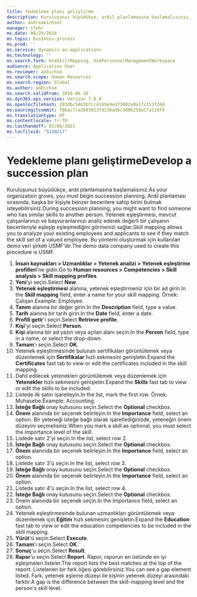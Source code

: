 ```yaml
---
title: Yedekleme planı geliştirme
description: Kuruluşunuz büyüdükçe, ardıl planlamasına başlamalısınız.
author: andreabichsel
manager: tfehr
ms.date: 08/29/2018
ms.topic: business-process
ms.prod: ''
ms.service: dynamics-ax-applications
ms.technology: ''
ms.search.form: HcmSkillMapping, HcmPersonnelManagementWorkspace
audience: Application User
ms.reviewer: anbichse
ms.search.scope: Human Resources
ms.search.region: Global
ms.author: anbichse
ms.search.validFrom: 2016-06-30
ms.dyn365.ops.version: Version 7.0.0
ms.openlocfilehash: 203dbc5463bfcc4249e9ed73802a9a1fc153f260
ms.sourcegitcommit: f8bac7ca2803913fd236adbc3806259a17a110f4
ms.translationtype: HT
ms.contentlocale: tr-TR
ms.lasthandoff: 02/06/2021
ms.locfileid: "5130217"
---
```

# <a name="develop-a-succession-plan"></a><span data-ttu-id="5b083-103">Yedekleme planı geliştirme</span><span class="sxs-lookup"><span data-stu-id="5b083-103">Develop a succession plan</span></span>

<span data-ttu-id="5b083-104">Kuruluşunuz büyüdükçe, ardıl planlamasına başlamalısınız.</span><span class="sxs-lookup"><span data-stu-id="5b083-104">As your organization grows, you must begin succession planning.</span></span> <span data-ttu-id="5b083-105">Ardıl planlaması sırasında, başka bir kişiyle benzer becerilere sahip birini bulmak isteyebilirsiniz.</span><span class="sxs-lookup"><span data-stu-id="5b083-105">During succession planning, you might want to find someone who has similar skills to another person.</span></span> <span data-ttu-id="5b083-106">Yetenek eşleştirmesi, mevcut çalışanlarınızı ve başvuranlarınızı analiz ederek değerli bir çalışanın becerileriyle eşleşip eşleşmediğini görmenizi sağlar.</span><span class="sxs-lookup"><span data-stu-id="5b083-106">Skill mapping allows you to analyze your existing employees and applicants to see if they match the skill set of a valued employee.</span></span> <span data-ttu-id="5b083-107">Bu yöntemi oluşturmak için kullanılan demo veri şirketi USMF'dir.</span><span class="sxs-lookup"><span data-stu-id="5b083-107">The demo data company used to create this procedure is USMF.</span></span>

1. <span data-ttu-id="5b083-108">**İnsan kaynakları > Uzmanlıklar > Yetenek analizi > Yetenek eşleştirme profilleri**'ne gidin.</span><span class="sxs-lookup"><span data-stu-id="5b083-108">Go to **Human resources > Competencies > Skill analysis > Skill mapping profiles**.</span></span>
2. <span data-ttu-id="5b083-109">**Yeni**'yi seçin.</span><span class="sxs-lookup"><span data-stu-id="5b083-109">Select **New**.</span></span>
3. <span data-ttu-id="5b083-110">**Yetenek eşleştirmesi** alanına, yetenek eşleştirmeniz için bir ad girin.</span><span class="sxs-lookup"><span data-stu-id="5b083-110">In the **Skill mapping** field, enter a name for your skill mapping.</span></span> <span data-ttu-id="5b083-111">Örnek: Çalışan.</span><span class="sxs-lookup"><span data-stu-id="5b083-111">Example: Employee.</span></span>
4. <span data-ttu-id="5b083-112">**Tanım** alanına bir değer girin.</span><span class="sxs-lookup"><span data-stu-id="5b083-112">In the **Description** field, type a value.</span></span>
5. <span data-ttu-id="5b083-113">**Tarih** alanına bir tarih girin.</span><span class="sxs-lookup"><span data-stu-id="5b083-113">In the **Date** field, enter a date.</span></span>
6. <span data-ttu-id="5b083-114">**Profili getir**'i seçin.</span><span class="sxs-lookup"><span data-stu-id="5b083-114">Select **Retrieve profile**.</span></span>
7. <span data-ttu-id="5b083-115">**Kişi**'yi seçin.</span><span class="sxs-lookup"><span data-stu-id="5b083-115">Select **Person**.</span></span>
8. <span data-ttu-id="5b083-116">**Kişi** alanına bir ad yazın veya açılan alanı seçin.</span><span class="sxs-lookup"><span data-stu-id="5b083-116">In the **Person** field, type in a name, or select the drop-down.</span></span>
9. <span data-ttu-id="5b083-117">**Tamam**'ı seçin.</span><span class="sxs-lookup"><span data-stu-id="5b083-117">Select **OK**.</span></span>
10. <span data-ttu-id="5b083-118">Yetenek eşleştirmesinde bulunan sertifikaları görüntülemek veya düzenlemek için **Sertifikalar** hızlı sekmesini genişletin.</span><span class="sxs-lookup"><span data-stu-id="5b083-118">Expand the **Certificates** fast tab to view or edit the certificates included in the skill mapping.</span></span>
11. <span data-ttu-id="5b083-119">Dahil edilecek yetenekleri görüntülemek veya düzenlemek için **Yetenekler** hızlı sekmesini genişletin.</span><span class="sxs-lookup"><span data-stu-id="5b083-119">Expand the **Skills** fast tab to view or edit the skills to be included.</span></span>
12. <span data-ttu-id="5b083-120">Listede ilk satırı işaretleyin.</span><span class="sxs-lookup"><span data-stu-id="5b083-120">In the list, mark the first row.</span></span> <span data-ttu-id="5b083-121">Örnek: Muhasebe.</span><span class="sxs-lookup"><span data-stu-id="5b083-121">Example:  Accounting.</span></span>
13. <span data-ttu-id="5b083-122">**İsteğe Bağlı** onay kutusunu seçin.</span><span class="sxs-lookup"><span data-stu-id="5b083-122">Select the **Optional** checkbox.</span></span>
14. <span data-ttu-id="5b083-123">**Önem** alanında bir seçenek belirleyin.</span><span class="sxs-lookup"><span data-stu-id="5b083-123">In the **Importance** field, select an option.</span></span> <span data-ttu-id="5b083-124">Bir yeteneği isteğe bağlı olarak işaretlediğinizde, yeteneğin önem düzeyini seçmelisiniz.</span><span class="sxs-lookup"><span data-stu-id="5b083-124">When you mark a skill as optional, you must select the importance level of the skill.</span></span>  
15. <span data-ttu-id="5b083-125">Listede satır 2'yi seçin.</span><span class="sxs-lookup"><span data-stu-id="5b083-125">In the list, select row 2.</span></span>
16. <span data-ttu-id="5b083-126">**İsteğe Bağlı** onay kutusunu seçin.</span><span class="sxs-lookup"><span data-stu-id="5b083-126">Select the **Optional** checkbox.</span></span>
17. <span data-ttu-id="5b083-127">**Önem** alanında bir seçenek belirleyin.</span><span class="sxs-lookup"><span data-stu-id="5b083-127">In the **Importance** field, select an option.</span></span>
18. <span data-ttu-id="5b083-128">Listede satır 3'ü seçin.</span><span class="sxs-lookup"><span data-stu-id="5b083-128">In the list, select row 3.</span></span>
19. <span data-ttu-id="5b083-129">**İsteğe Bağlı** onay kutusunu seçin.</span><span class="sxs-lookup"><span data-stu-id="5b083-129">Select the **Optional** checkbox.</span></span>
20. <span data-ttu-id="5b083-130">**Önem** alanında bir seçenek belirleyin.</span><span class="sxs-lookup"><span data-stu-id="5b083-130">In the **Importance** field, select an option.</span></span>
21. <span data-ttu-id="5b083-131">Listede satır 4'ü seçin.</span><span class="sxs-lookup"><span data-stu-id="5b083-131">In the list, select row 4.</span></span>
22. <span data-ttu-id="5b083-132">**İsteğe Bağlı** onay kutusunu seçin.</span><span class="sxs-lookup"><span data-stu-id="5b083-132">Select the **Optional** checkbox.</span></span>
23. <span data-ttu-id="5b083-133">Önem alanında bir seçenek seçin.</span><span class="sxs-lookup"><span data-stu-id="5b083-133">In the Importance field, select an option.</span></span>
24. <span data-ttu-id="5b083-134">Yetenek eşleştirmesinde bulunan uzmanlıkları görüntülemek veya düzenlemek için **Eğitim** hızlı sekmesini genişletin.</span><span class="sxs-lookup"><span data-stu-id="5b083-134">Expand the **Education** fast tab to view or edit the education competencies to be included in the skill mapping.</span></span>
25. <span data-ttu-id="5b083-135">**Yürüt**'ü seçin.</span><span class="sxs-lookup"><span data-stu-id="5b083-135">Select **Execute**.</span></span>
26. <span data-ttu-id="5b083-136">**Tamam**'ı seçin.</span><span class="sxs-lookup"><span data-stu-id="5b083-136">Select **OK**.</span></span>
27. <span data-ttu-id="5b083-137">**Sonuç**'u seçin.</span><span class="sxs-lookup"><span data-stu-id="5b083-137">Select **Result**.</span></span>
28. <span data-ttu-id="5b083-138">**Rapor**'u seçin.</span><span class="sxs-lookup"><span data-stu-id="5b083-138">Select **Report**.</span></span> <span data-ttu-id="5b083-139">Rapor, raporun en üstünde en iyi eşleşmeleri listeler.</span><span class="sxs-lookup"><span data-stu-id="5b083-139">The report lists the best matches at the top of the report.</span></span> <span data-ttu-id="5b083-140">Listelenen bir fark öğesi görebilirsiniz.</span><span class="sxs-lookup"><span data-stu-id="5b083-140">You can see a gap element listed.</span></span> <span data-ttu-id="5b083-141">Fark, yetenek eşleme düzeyi ile kişinin yetenek düzeyi arasındaki farktır.</span><span class="sxs-lookup"><span data-stu-id="5b083-141">A gap is the difference between the skill-mapping level and the person's skill level.</span></span>  

